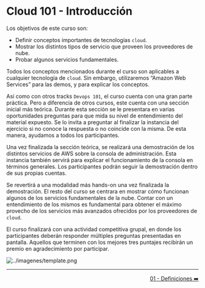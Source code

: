 # Cloud 101 - Introducción

Los objetivos de este curso son:

- Definir conceptos importantes de tecnologías `cloud`.
- Mostrar los distintos tipos de servicio que proveen los proveedores de nube.
- Probar algunos servicios fundamentales.

Todos los conceptos mencionados durante el curso son aplicables a cualquier tecnología de `cloud`. Sin embargo, utilizaremos “Amazon Web Services” para las demos, y para explicar los conceptos. 

Así como con otros tracks `Devops 101`, el curso cuenta con una gran parte práctica. Pero a diferencia de otros cursos, este cuenta con una sección inicial más teórica. Durante esta sección se le presentara en varias oportunidades preguntas para que mida su nivel de entendimiento del material expuesto. Se lo invita a preguntar al finalizar la instancia del ejercicio si no conoce la respuesta o no coincide con la misma. De esta manera, ayudamos a todos los participantes.

Una vez finalizada la sección teórica, se realizará una demostración de los distintos servicios de AWS sobre la consola de administración. Esta instancia también servirá para explicar el funcionamiento de la consola en términos generales. Los participantes podrán seguir la demostración dentro de sus propias cuentas.

Se revertirá a una modalidad más hands-on una vez finalizada la demostración. El resto del curso se centrara en mostrar cómo funcionan algunos de los servicios fundamentales de la nube. Contar con un entendimiento de los mismos es fundamental para obtener el máximo provecho de los servicios más avanzados ofrecidos por los proveedores de `cloud`.

El curso finalizará con una actividad competitiva grupal, en donde los participantes deberán responder múltiples preguntas presentadas en pantalla. Aquellos que terminen con los mejores tres puntajes recibirán un premio en agradecimiento por participar.

![../imagenes/template.png](../imagenes/template.png)

---

<div style="width: 100%">
  <div style="float: right"><a href="../guias/01_definiciones.md">01 - Definiciones ➡️</a></div>
</div>
